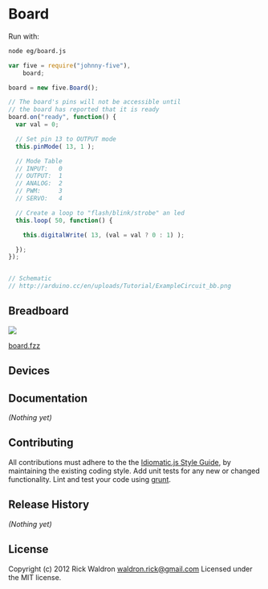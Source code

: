 # Board

Run with:
```bash
node eg/board.js
```


```javascript
var five = require("johnny-five"),
    board;

board = new five.Board();

// The board's pins will not be accessible until
// the board has reported that it is ready
board.on("ready", function() {
  var val = 0;

  // Set pin 13 to OUTPUT mode
  this.pinMode( 13, 1 );

  // Mode Table
  // INPUT:   0
  // OUTPUT:  1
  // ANALOG:  2
  // PWM:     3
  // SERVO:   4

  // Create a loop to "flash/blink/strobe" an led
  this.loop( 50, function() {

    this.digitalWrite( 13, (val = val ? 0 : 1) );

  });
});


// Schematic
// http://arduino.cc/en/uploads/Tutorial/ExampleCircuit_bb.png

```

## Breadboard

<img src="https://raw.github.com/rwldrn/johnny-five/master/docs/breadboard/board.png">

[board.fzz](https://github.com/rwldrn/johnny-five/blob/master/docs/breadboard/board.fzz)



## Devices




## Documentation

_(Nothing yet)_









## Contributing
All contributions must adhere to the the [Idiomatic.js Style Guide](https://github.com/rwldrn/idiomatic.js),
by maintaining the existing coding style. Add unit tests for any new or changed functionality. Lint and test your code using [grunt](https://github.com/cowboy/grunt).

## Release History
_(Nothing yet)_

## License
Copyright (c) 2012 Rick Waldron <waldron.rick@gmail.com>
Licensed under the MIT license.
